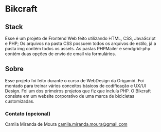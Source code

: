 # Bikcraft

## Stack

Esse é um projeto de Frontend Web feito utilizando HTML, CSS, JavaScript e PHP; Os arquivos na pasta CSS possuem todos os arquivos de estilo, já a pasta img contém todos os assets. As pastas PHPMailer e sendgrid-php contém duas opções de envio de email via formulários.

## Sobre

Esse projeto foi feito durante o curso de WebDesign da Origamid. Foi montado para treinar vários conceitos básicos de codificação e UX/UI Design. Foi um dos primeiros projetos que fiz que incluía PHP. O Bikcraft consiste em um website corporativo de uma marca de bicicletas customizadas.

### Contato (opcional)

Camila Miranda de Moura
camila.miranda.moura@gmail.com
